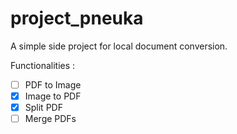 # project_pneuka

A simple side project for local document conversion.

Functionalities :
- [ ] PDF to Image
- [x] Image to PDF
- [x] Split PDF
- [ ] Merge PDFs